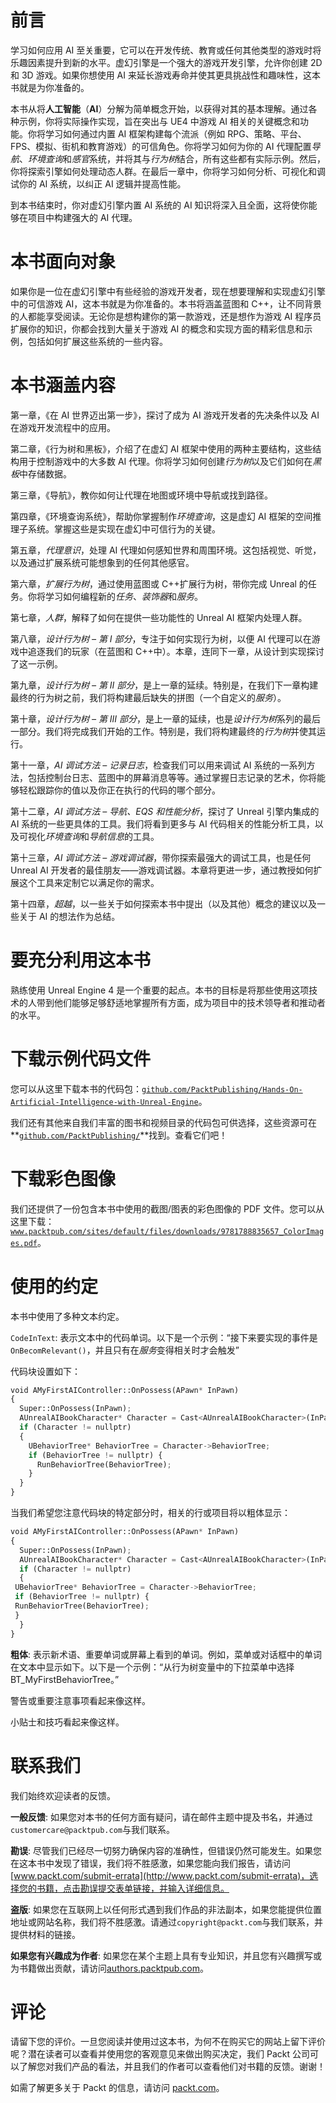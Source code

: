 # 前言

学习如何应用 AI 至关重要，它可以在开发传统、教育或任何其他类型的游戏时将乐趣因素提升到新的水平。虚幻引擎是一个强大的游戏开发引擎，允许你创建 2D 和 3D 游戏。如果你想使用 AI 来延长游戏寿命并使其更具挑战性和趣味性，这本书就是为你准备的。

本书从将**人工智能**（**AI**）分解为简单概念开始，以获得对其的基本理解。通过各种示例，你将实际操作实现，旨在突出与 UE4 中游戏 AI 相关的关键概念和功能。你将学习如何通过内置 AI 框架构建每个流派（例如 RPG、策略、平台、FPS、模拟、街机和教育游戏）的可信角色。你将学习如何为你的 AI 代理配置*导航*、*环境查询*和*感官*系统，并将其与*行为树*结合，所有这些都有实际示例。然后，你将探索引擎如何处理动态人群。在最后一章中，你将学习如何分析、可视化和调试你的 AI 系统，以纠正 AI 逻辑并提高性能。

到本书结束时，你对虚幻引擎内置 AI 系统的 AI 知识将深入且全面，这将使你能够在项目中构建强大的 AI 代理。

# 本书面向对象

如果你是一位在虚幻引擎中有些经验的游戏开发者，现在想要理解和实现虚幻引擎中的可信游戏 AI，这本书就是为你准备的。本书将涵盖蓝图和 C++，让不同背景的人都能享受阅读。无论你是想构建你的第一款游戏，还是想作为游戏 AI 程序员扩展你的知识，你都会找到大量关于游戏 AI 的概念和实现方面的精彩信息和示例，包括如何扩展这些系统的一些内容。

# 本书涵盖内容

第一章，《在 AI 世界迈出第一步》，探讨了成为 AI 游戏开发者的先决条件以及 AI 在游戏开发流程中的应用。

第二章，《行为树和黑板》，介绍了在虚幻 AI 框架中使用的两种主要结构，这些结构用于控制游戏中的大多数 AI 代理。你将学习如何创建*行为树*以及它们如何在*黑板*中存储数据。

第三章，《导航》，教你如何让代理在地图或环境中导航或找到路径。

第四章，《环境查询系统》，帮助你掌握制作*环境查询*，这是虚幻 AI 框架的空间推理子系统。掌握这些是实现在虚幻中可信行为的关键。

第五章，*代理意识*，处理 AI 代理如何感知世界和周围环境。这包括视觉、听觉，以及通过扩展系统可能想象到的任何其他感官。

第六章，*扩展行为树*，通过使用蓝图或 C++扩展行为树，带你完成 Unreal 的任务。你将学习如何编程新的*任务*、*装饰器*和*服务*。

第七章，*人群*，解释了如何在提供一些功能性的 Unreal AI 框架内处理人群。

第八章，*设计行为树 – 第 I 部分*，专注于如何实现行为树，以便 AI 代理可以在游戏中追逐我们的玩家（在蓝图和 C++中）。本章，连同下一章，从设计到实现探讨了这一示例。

第九章，*设计行为树 – 第 II 部分*，是上一章的延续。特别是，在我们下一章构建最终的行为树之前，我们将构建最后缺失的拼图（一个自定义的*服务*）。

第十章，*设计行为树 – 第 III 部分*，是上一章的延续，也是*设计行为树*系列的最后一部分。我们将完成我们开始的工作。特别是，我们将构建最终的*行为树*并使其运行。

第十一章，*AI 调试方法 – 记录日志*，检查我们可以用来调试 AI 系统的一系列方法，包括控制台日志、蓝图中的屏幕消息等等。通过掌握日志记录的艺术，你将能够轻松跟踪你的值以及你正在执行的代码的哪个部分。

第十二章，*AI 调试方法 – 导航、EQS 和性能分析*，探讨了 Unreal 引擎内集成的 AI 系统的一些更具体的工具。我们将看到更多与 AI 代码相关的性能分析工具，以及可视化*环境查询*和*导航信息*的工具。

第十三章，*AI 调试方法 – 游戏调试器*，带你探索最强大的调试工具，也是任何 Unreal AI 开发者的最佳朋友——游戏调试器。本章将更进一步，通过教授如何扩展这个工具来定制它以满足你的需求。

第十四章，*超越*，以一些关于如何探索本书中提出（以及其他）概念的建议以及一些关于 AI 的想法作为总结。

# 要充分利用这本书

熟练使用 Unreal Engine 4 是一个重要的起点。本书的目标是将那些使用这项技术的人带到他们能够足够舒适地掌握所有方面，成为项目中的技术领导者和推动者的水平。

# 下载示例代码文件

您可以从这里下载本书的代码包：[`github.com/PacktPublishing/Hands-On-Artificial-Intelligence-with-Unreal-Engine`](https://github.com/PacktPublishing/Hands-On-Artificial-Intelligence-with-Unreal-Engine)。

我们还有其他来自我们丰富的图书和视频目录的代码包可供选择，这些资源可在**[`github.com/PacktPublishing/`](https://github.com/PacktPublishing/)**找到。查看它们吧！

# 下载彩色图像

我们还提供了一份包含本书中使用的截图/图表的彩色图像的 PDF 文件。您可以从这里下载：[`www.packtpub.com/sites/default/files/downloads/9781788835657_ColorImages.pdf`](https://www.packtpub.com/sites/default/files/downloads/9781788835657_ColorImages.pdf)。

# 使用的约定

本书中使用了多种文本约定。

`CodeInText`: 表示文本中的代码单词。以下是一个示例：“接下来要实现的事件是`OnBecomRelevant()`，并且只有在*服务*变得相关时才会触发”

代码块设置如下：

```py
void AMyFirstAIController::OnPossess(APawn* InPawn)
{
  Super::OnPossess(InPawn);
  AUnrealAIBookCharacter* Character = Cast<AUnrealAIBookCharacter>(InPawn);
  if (Character != nullptr)
  {
    UBehaviorTree* BehaviorTree = Character->BehaviorTree;
    if (BehaviorTree != nullptr) {
      RunBehaviorTree(BehaviorTree);
    }
  }
}
```

当我们希望您注意代码块的特定部分时，相关的行或项目将以粗体显示：

```py
void AMyFirstAIController::OnPossess(APawn* InPawn)
{
  Super::OnPossess(InPawn);
  AUnrealAIBookCharacter* Character = Cast<AUnrealAIBookCharacter>(InPawn);
  if (Character != nullptr)
  {
 UBehaviorTree* BehaviorTree = Character->BehaviorTree;
 if (BehaviorTree != nullptr) {
 RunBehaviorTree(BehaviorTree);
 }
  }
}
```

**粗体**: 表示新术语、重要单词或屏幕上看到的单词。例如，菜单或对话框中的单词在文本中显示如下。以下是一个示例：“从行为树变量中的下拉菜单中选择 BT_MyFirstBehaviorTree。”

警告或重要注意事项看起来像这样。

小贴士和技巧看起来像这样。

# 联系我们

我们始终欢迎读者的反馈。

**一般反馈**: 如果您对本书的任何方面有疑问，请在邮件主题中提及书名，并通过`customercare@packtpub.com`与我们联系。

**勘误**: 尽管我们已经尽一切努力确保内容的准确性，但错误仍然可能发生。如果您在这本书中发现了错误，我们将不胜感激，如果您能向我们报告，请访问[www.packt.com/submit-errata](http://www.packt.com/submit-errata)，选择您的书籍，点击勘误提交表单链接，并输入详细信息。

**盗版**: 如果您在互联网上以任何形式遇到我们作品的非法副本，如果您能提供位置地址或网站名称，我们将不胜感激。请通过`copyright@packt.com`与我们联系，并提供材料的链接。

**如果您有兴趣成为作者**: 如果您在某个主题上具有专业知识，并且您有兴趣撰写或为书籍做出贡献，请访问[authors.packtpub.com](http://authors.packtpub.com/)。

# 评论

请留下您的评价。一旦您阅读并使用过这本书，为何不在购买它的网站上留下评价呢？潜在读者可以查看并使用您的客观意见来做出购买决定，我们 Packt 公司可以了解您对我们产品的看法，并且我们的作者可以查看他们对书籍的反馈。谢谢！

如需了解更多关于 Packt 的信息，请访问 [packt.com](http://www.packt.com/)。
